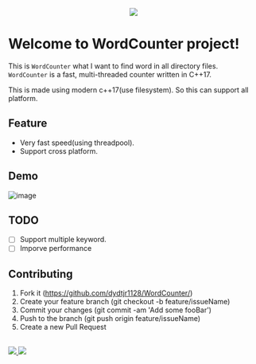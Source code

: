 <p align="center">
  <img src="https://user-images.githubusercontent.com/19161231/79751923-6269a580-834e-11ea-8ffe-a2f70bcc4df1.png" align="middle"/>
</p>

# Welcome to WordCounter project!
This is `WordCounter` what I want to find word in all directory files.
`WordCounter` is a fast, multi-threaded counter written in C++17.

This is made using modern c++17(use filesystem). So this can support all platform.

## Feature

- Very fast speed(using threadpool).
- Support cross platform.

## Demo

![image](https://user-images.githubusercontent.com/19161231/97403485-d7d6b400-1937-11eb-829c-bc8e1408b1d2.png)


## TODO

- [ ] Support multiple keyword.
- [ ] Imporve performance

## Contributing
1. Fork it (https://github.com/dydtjr1128/WordCounter/)
2. Create your feature branch (git checkout -b feature/issueName)
3. Commit your changes (git commit -am 'Add some fooBar')
4. Push to the branch (git push origin feature/issueName)
5. Create a new Pull Request

<br/> 

<a href="mailto:dydtjr1994@gmail.com" target="_blank">
  <img src="https://img.shields.io/badge/E--mail-Yongseok%20choi-yellow.svg">
</a>
<a href="https://dydtjr1128.github.io/" target="_blank">
  <img src="https://img.shields.io/badge/Blog-cys__star%27s%20Blog-blue.svg">
</a>
